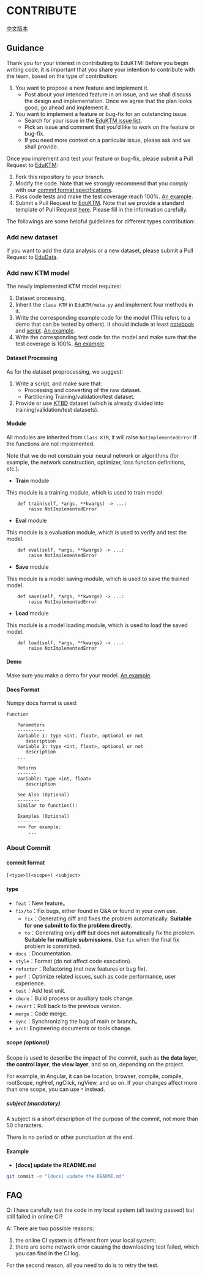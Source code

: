 # CONTRIBUTE

[中文版本](CONTRIBUTE_CH.md)

## Guidance
Thank you for your interest in contributing to EduKTM! 
Before you begin writing code, it is important that you share your intention to contribute with the team, 
based on the type of contribution:

1. You want to propose a new feature and implement it.
    * Post about your intended feature in an issue, 
    and we shall discuss the design and implementation. 
    Once we agree that the plan looks good, go ahead and implement it.
2. You want to implement a feature or bug-fix for an outstanding issue.
    * Search for your issue in the [EduKTM issue list](https://github.com/bigdata-ustc/EduKTM/issues).
    * Pick an issue and comment that you'd like to work on the feature or bug-fix.
    * If you need more context on a particular issue, please ask and we shall provide.

Once you implement and test your feature or bug-fix, 
please submit a Pull Request to [EduKTM](https://github.com/bigdata-ustc/EduKTM):

1. Fork this repository to your branch.
2. Modify the code. Note that we strongly recommend that you comply with our [commit format specifications](CONTRIBUTE.md#About-Commit).
3. Pass code tests and make the test coverage reach 100%. [An example](tests/DKT).
4. Submit a Pull Request to [EduKTM](https://github.com/bigdata-ustc/EduKTM). Note that we provide a standard template of Pull Request [here](). Please fill in the information carefully.

The followings are some helpful guidelines for different types contribution:

### Add new dataset

If you want to add the data analysis or a new dataset, please submit a Pull Request to [EduData](https://github.com/bigdata-ustc/EduData).

### Add new KTM model

The newly implemented KTM model requires:

1. Dataset processing.
2. Inherit the `class KTM` in `EduKTM/meta.py` and implement four methods in it.
3. Write the corresponding example code for the model (This refers to a demo that can be tested by others). It should include at least [notebook](examples/DKT/DKT.ipynb) and [script](examples/DKT/DKT.py). [An example](examples/DKT).
4. Write the corresponding test code for the model and make sure that the test coverage is 100%. [An example](tests/mcd).

#### Dataset Processing

As for the dataset preprocessing, we suggest:

1. Write a script, and make sure that:
    - Processing and converting of the raw dataset.
    - Partitioning Training/validation/test dataset.
2. Provide or use [KTBD](https://github.com/bigdata-ustc/EduData) dataset (which is already divided into training/validation/test datasets).


#### Module

All modules are inherited from `Class KTM`, it will raise `NotImplementedError` if the functions are not implemented.

Note that we do not constrain your neural network or algorithms (for example, the network construction, optimizer, loss function definitions, etc.).

- **Train** module

This module is a training module, which is used to train model.

```python3
    def train(self, *args, **kwargs) -> ...:
        raise NotImplementedError
```

- **Eval** module

This module is a evaluation module, which is used to verify and test the model.

```python3
    def eval(self, *args, **kwargs) -> ...:
        raise NotImplementedError
```

- **Save** module

This module is a model saving module, which is used to save the trained model.

```python3
    def save(self, *args, **kwargs) -> ...:
        raise NotImplementedError
```

- **Load** module

This module is a model loading module, which is used to load the saved model.

```python3
    def load(self, *args, **kwargs) -> ...:
        raise NotImplementedError
```

#### Demo

Make sure you make a demo for your model. [An example](examples/DKT).

#### Docs Format

Numpy docs format is used:

```
function

    Parameters
    ----------
    Variable 1: type <int, float>, optional or not
       description
    Variable 2: type <int, float>, optional or not
       description
    ...

    Returns
    -------
    Variable: type <int, float>
       description

    See Also (Optional)
    --------
    Similar to function():

    Examples (Optional)
    --------
    >>> For example:
        ...
```

### About Commit

#### commit format

```
[<type>](<scope>) <subject>
```

#### type
- `feat`：New feature。
- `fix/to`：Fix bugs, either found in Q&A or found in your own use.
   - `fix`：Generating diff and fixes the problem automatically. **Suitable for one submit to fix the problem directly**.
   - `to`：Generating only **diff** but does not automatically fix the problem. **Suitable for multiple submissions**. Use `fix` when the final fix problem is committed.
- `docs`：Documentation.
- `style`：Format (do not affect code execution).
- `refactor`：Refactoring (not new features or bug fix).
- `perf`：Optimize related issues, such as code performance, user experience.
- `test`：Add test unit.
- `chore`：Build process or auxiliary tools change.
- `revert`：Roll back to the previous version.
- `merge`：Code merge.
- `sync`：Synchronizing the bug of main or branch。
- `arch`: Engineering documents or tools change.

##### scope (optional)

Scope is used to describe the impact of the commit, such as **the data layer**, **the control layer**, **the view layer**, and so on, depending on the project.

For example, in Angular, it can be location, browser, compile, compile, rootScope, ngHref, ngClick, ngView, and so on. If your changes affect more than one scope, you can use `*` instead.

##### subject (mandatory)

A subject is a short description of the purpose of the commit, not more than 50 characters.

There is no period or other punctuation at the end.

#### Example

- **[docs] update the README.md**

```sh
git commit -m "[docs] update the README.md"
```

## FAQ

Q: I have carefully test the code in my local system (all testing passed) but still failed in online CI?

A: There are two possible reasons: 
1. the online CI system is different from your local system;
2. there are some network error causing the downloading test failed, which you can find in the CI log.

For the second reason, all you need to do is to retry the test. 
